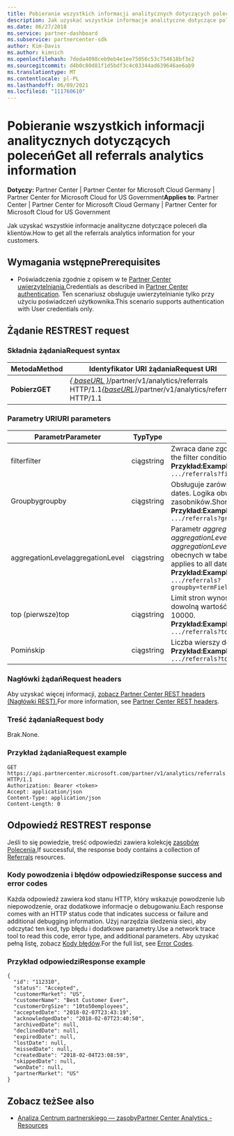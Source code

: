 ```yaml
---
title: Pobieranie wszystkich informacji analitycznych dotyczących poleceń
description: Jak uzyskać wszystkie informacje analityczne dotyczące poleceń.
ms.date: 06/27/2018
ms.service: partner-dashboard
ms.subservice: partnercenter-sdk
author: Kim-Davis
ms.author: kimnich
ms.openlocfilehash: 7deda4098ceb9eb4e1ee75056c53c754618bf3e2
ms.sourcegitcommit: d4b0c80d81f1d5bdf3c4c03344ad639646ae6ab9
ms.translationtype: MT
ms.contentlocale: pl-PL
ms.lasthandoff: 06/09/2021
ms.locfileid: "111760610"
---
```

# <a name="get-all-referrals-analytics-information"></a><span data-ttu-id="a9450-103">Pobieranie wszystkich informacji analitycznych dotyczących poleceń</span><span class="sxs-lookup"><span data-stu-id="a9450-103">Get all referrals analytics information</span></span>

<span data-ttu-id="a9450-104">**Dotyczy:** Partner Center | Partner Center for Microsoft Cloud Germany | Partner Center for Microsoft Cloud for US Government</span><span class="sxs-lookup"><span data-stu-id="a9450-104">**Applies to**: Partner Center | Partner Center for Microsoft Cloud Germany | Partner Center for Microsoft Cloud for US Government</span></span>

<span data-ttu-id="a9450-105">Jak uzyskać wszystkie informacje analityczne dotyczące poleceń dla klientów.</span><span class="sxs-lookup"><span data-stu-id="a9450-105">How to get all the referrals analytics information for your customers.</span></span>

## <a name="prerequisites"></a><span data-ttu-id="a9450-106">Wymagania wstępne</span><span class="sxs-lookup"><span data-stu-id="a9450-106">Prerequisites</span></span>

- <span data-ttu-id="a9450-107">Poświadczenia zgodnie z opisem w te [Partner Center uwierzytelniania.](partner-center-authentication.md)</span><span class="sxs-lookup"><span data-stu-id="a9450-107">Credentials as described in [Partner Center authentication](partner-center-authentication.md).</span></span> <span data-ttu-id="a9450-108">Ten scenariusz obsługuje uwierzytelnianie tylko przy użyciu poświadczeń użytkownika.</span><span class="sxs-lookup"><span data-stu-id="a9450-108">This scenario supports authentication with User credentials only.</span></span>

## <a name="rest-request"></a><span data-ttu-id="a9450-109">Żądanie REST</span><span class="sxs-lookup"><span data-stu-id="a9450-109">REST request</span></span>

### <a name="request-syntax"></a><span data-ttu-id="a9450-110">Składnia żądania</span><span class="sxs-lookup"><span data-stu-id="a9450-110">Request syntax</span></span>

| <span data-ttu-id="a9450-111">Metoda</span><span class="sxs-lookup"><span data-stu-id="a9450-111">Method</span></span>  | <span data-ttu-id="a9450-112">Identyfikator URI żądania</span><span class="sxs-lookup"><span data-stu-id="a9450-112">Request URI</span></span> |
|---------|-------------|
| <span data-ttu-id="a9450-113">**Pobierz**</span><span class="sxs-lookup"><span data-stu-id="a9450-113">**GET**</span></span> | <span data-ttu-id="a9450-114">[*\{ baseURL \}*](partner-center-rest-urls.md)/partner/v1/analytics/referrals HTTP/1.1</span><span class="sxs-lookup"><span data-stu-id="a9450-114">[*\{baseURL\}*](partner-center-rest-urls.md)/partner/v1/analytics/referrals HTTP/1.1</span></span> |

### <a name="uri-parameters"></a><span data-ttu-id="a9450-115">Parametry URI</span><span class="sxs-lookup"><span data-stu-id="a9450-115">URI parameters</span></span>

| <span data-ttu-id="a9450-116">Parametr</span><span class="sxs-lookup"><span data-stu-id="a9450-116">Parameter</span></span> | <span data-ttu-id="a9450-117">Typ</span><span class="sxs-lookup"><span data-stu-id="a9450-117">Type</span></span> | <span data-ttu-id="a9450-118">Opis</span><span class="sxs-lookup"><span data-stu-id="a9450-118">Description</span></span> |
|-----------|------|-------------|
| <span data-ttu-id="a9450-119">filter</span><span class="sxs-lookup"><span data-stu-id="a9450-119">filter</span></span> | <span data-ttu-id="a9450-120">ciąg</span><span class="sxs-lookup"><span data-stu-id="a9450-120">string</span></span> | <span data-ttu-id="a9450-121">Zwraca dane zgodne z warunkiem filtru.</span><span class="sxs-lookup"><span data-stu-id="a9450-121">Returns data matching the filter condition.</span></span></br> <span data-ttu-id="a9450-122">**Przykład:**</span><span class="sxs-lookup"><span data-stu-id="a9450-122">**Example:**</span></span></br>  `.../referrals?filter=field eq 'value'` |
| <span data-ttu-id="a9450-123">Groupby</span><span class="sxs-lookup"><span data-stu-id="a9450-123">groupby</span></span> | <span data-ttu-id="a9450-124">ciąg</span><span class="sxs-lookup"><span data-stu-id="a9450-124">string</span></span> | <span data-ttu-id="a9450-125">Obsługuje zarówno terminy, jak i daty.</span><span class="sxs-lookup"><span data-stu-id="a9450-125">Supports both terms and dates.</span></span> <span data-ttu-id="a9450-126">Logika obwodu krótkiego ograniczająca liczbę zasobników.</span><span class="sxs-lookup"><span data-stu-id="a9450-126">Short circuit logic to limit the number of buckets.</span></span></br> <span data-ttu-id="a9450-127">**Przykład:**</span><span class="sxs-lookup"><span data-stu-id="a9450-127">**Example:**</span></span></br>  `.../referrals?groupby=termField1,dateField1,termField2` |
| <span data-ttu-id="a9450-128">aggregationLevel</span><span class="sxs-lookup"><span data-stu-id="a9450-128">aggregationLevel</span></span> | <span data-ttu-id="a9450-129">ciąg</span><span class="sxs-lookup"><span data-stu-id="a9450-129">string</span></span> | <span data-ttu-id="a9450-130">Parametr *aggregationLevel* wymaga *pogrupowania wartości*.</span><span class="sxs-lookup"><span data-stu-id="a9450-130">The *aggregationLevel* parameter requires a *groupby*.</span></span> <span data-ttu-id="a9450-131">Parametr *aggregationLevel* ma zastosowanie do wszystkich pól daty obecnych w tabeli *grupowania*.</span><span class="sxs-lookup"><span data-stu-id="a9450-131">The *aggregationLevel* parameter applies to all date fields present in the *groupby*.</span></span></br> <span data-ttu-id="a9450-132">**Przykład:**</span><span class="sxs-lookup"><span data-stu-id="a9450-132">**Example:**</span></span></br> `.../referrals?groupby=termField1,dateField1,termField2&aggregationLevel=day` |
| <span data-ttu-id="a9450-133">top (pierwsze)</span><span class="sxs-lookup"><span data-stu-id="a9450-133">top</span></span> | <span data-ttu-id="a9450-134">ciąg</span><span class="sxs-lookup"><span data-stu-id="a9450-134">string</span></span> | <span data-ttu-id="a9450-135">Limit stron wynosi 10000.</span><span class="sxs-lookup"><span data-stu-id="a9450-135">The page limit is 10000.</span></span> <span data-ttu-id="a9450-136">Przyjmuje dowolną wartość mniejszą niż 10000.</span><span class="sxs-lookup"><span data-stu-id="a9450-136">Takes any value less than 10000.</span></span></br> <span data-ttu-id="a9450-137">**Przykład:**</span><span class="sxs-lookup"><span data-stu-id="a9450-137">**Example:**</span></span></br> `.../referrals?top=100`</br> |
| <span data-ttu-id="a9450-138">Pomiń</span><span class="sxs-lookup"><span data-stu-id="a9450-138">skip</span></span> | <span data-ttu-id="a9450-139">ciąg</span><span class="sxs-lookup"><span data-stu-id="a9450-139">string</span></span> | <span data-ttu-id="a9450-140">Liczba wierszy do pominięcia.</span><span class="sxs-lookup"><span data-stu-id="a9450-140">Number of rows to skip.</span></span></br> <span data-ttu-id="a9450-141">**Przykład:**</span><span class="sxs-lookup"><span data-stu-id="a9450-141">**Example:**</span></span></br>  `.../referrals?top=100&skip=100` |

### <a name="request-headers"></a><span data-ttu-id="a9450-142">Nagłówki żądań</span><span class="sxs-lookup"><span data-stu-id="a9450-142">Request headers</span></span>

<span data-ttu-id="a9450-143">Aby uzyskać więcej informacji, [zobacz Partner Center REST headers (Nagłówki REST).](headers.md)</span><span class="sxs-lookup"><span data-stu-id="a9450-143">For more information, see [Partner Center REST headers](headers.md).</span></span>

### <a name="request-body"></a><span data-ttu-id="a9450-144">Treść żądania</span><span class="sxs-lookup"><span data-stu-id="a9450-144">Request body</span></span>

<span data-ttu-id="a9450-145">Brak.</span><span class="sxs-lookup"><span data-stu-id="a9450-145">None.</span></span>

### <a name="request-example"></a><span data-ttu-id="a9450-146">Przykład żądania</span><span class="sxs-lookup"><span data-stu-id="a9450-146">Request example</span></span>

```http
GET https://api.partnercenter.microsoft.com/partner/v1/analytics/referrals HTTP/1.1
Authorization: Bearer <token>
Accept: application/json
Content-Type: application/json
Content-Length: 0
```

## <a name="rest-response"></a><span data-ttu-id="a9450-147">Odpowiedź REST</span><span class="sxs-lookup"><span data-stu-id="a9450-147">REST response</span></span>

<span data-ttu-id="a9450-148">Jeśli to się powiedzie, treść odpowiedzi zawiera kolekcję [zasobów Polecenia.](partner-center-analytics-resources.md#referrals-resource)</span><span class="sxs-lookup"><span data-stu-id="a9450-148">If successful, the response body contains a collection of [Referrals](partner-center-analytics-resources.md#referrals-resource) resources.</span></span>

### <a name="response-success-and-error-codes"></a><span data-ttu-id="a9450-149">Kody powodzenia i błędów odpowiedzi</span><span class="sxs-lookup"><span data-stu-id="a9450-149">Response success and error codes</span></span>

<span data-ttu-id="a9450-150">Każda odpowiedź zawiera kod stanu HTTP, który wskazuje powodzenie lub niepowodzenie, oraz dodatkowe informacje o debugowaniu.</span><span class="sxs-lookup"><span data-stu-id="a9450-150">Each response comes with an HTTP status code that indicates success or failure and additional debugging information.</span></span> <span data-ttu-id="a9450-151">Użyj narzędzia śledzenia sieci, aby odczytać ten kod, typ błędu i dodatkowe parametry.</span><span class="sxs-lookup"><span data-stu-id="a9450-151">Use a network trace tool to read this code, error type, and additional parameters.</span></span> <span data-ttu-id="a9450-152">Aby uzyskać pełną listę, zobacz [Kody błędów](error-codes.md).</span><span class="sxs-lookup"><span data-stu-id="a9450-152">For the full list, see [Error Codes](error-codes.md).</span></span>

### <a name="response-example"></a><span data-ttu-id="a9450-153">Przykład odpowiedzi</span><span class="sxs-lookup"><span data-stu-id="a9450-153">Response example</span></span>

```http
{
  "id": "112310",
  "status": "Accepted",
  "customerMarket": "US",
  "customerName": "Best Customer Ever",
  "customerOrgSize": "10to50employees",
  "acceptedDate": "2018-02-07T23:43:19",
  "acknowledgedDate": "2018-02-07T23:40:50",
  "archivedDate": null,
  "declinedDate": null,
  "expiredDate": null,
  "lostDate": null,
  "missedDate": null,
  "createdDate": "2018-02-04T23:08:59",
  "skippedDate": null,
  "wonDate": null,
  "partnerMarket": "US"
}
```

## <a name="see-also"></a><span data-ttu-id="a9450-154">Zobacz też</span><span class="sxs-lookup"><span data-stu-id="a9450-154">See also</span></span>

- [<span data-ttu-id="a9450-155">Analiza Centrum partnerskiego — zasoby</span><span class="sxs-lookup"><span data-stu-id="a9450-155">Partner Center Analytics - Resources</span></span>](partner-center-analytics-resources.md)
